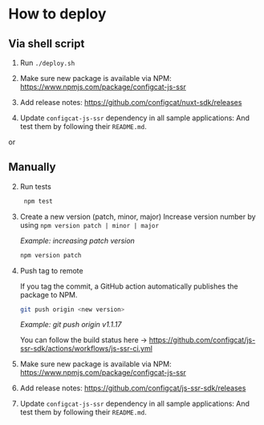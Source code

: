 # How to deploy

## Via shell script

1. Run `./deploy.sh`

1. Make sure new package is available via NPM: https://www.npmjs.com/package/configcat-js-ssr

1. Add release notes: https://github.com/configcat/nuxt-sdk/releases

2. Update `configcat-js-ssr` dependency in all sample applications:
   And test them by following their `README.md`.

or

## Manually

2. Run tests
   ```bash
    npm test
    ```

3. Create a new version (patch, minor, major)
Increase version number by using `npm version patch | minor | major`

    *Example: increasing patch version* 
    ```bash
    npm version patch
    ```
1. Push tag to remote
    
    If you tag the commit, a GitHub action automatically publishes the package to NPM. 
    ```bash
    git push origin <new version>
    ```
    *Example: git push origin v1.1.17*

    You can follow the build status here -> https://github.com/configcat/js-ssr-sdk/actions/workflows/js-ssr-ci.yml

1. Make sure new package is available via NPM: https://www.npmjs.com/package/configcat-js-ssr

1. Add release notes: https://github.com/configcat/js-ssr-sdk/releases

2. Update `configcat-js-ssr` dependency in all sample applications:
   And test them by following their `README.md`.